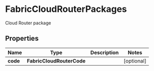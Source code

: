 

# FabricCloudRouterPackages

Cloud Router  package

## Properties

| Name | Type | Description | Notes |
|------------ | ------------- | ------------- | -------------|
|**code** | **FabricCloudRouterCode** |  |  [optional] |



